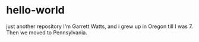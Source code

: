 # hello-world
just another repository
I'm Garrett Watts, and i grew up in Oregon till I was 7. Then we moved to Pennsylvania.
